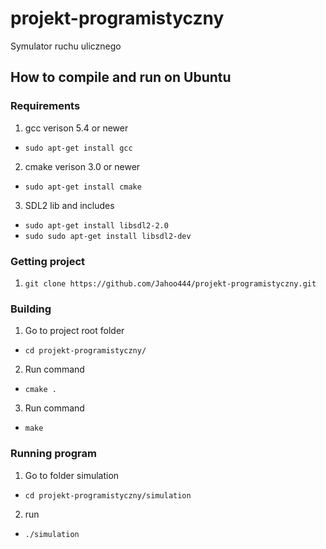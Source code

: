 # projekt-programistyczny
Symulator ruchu ulicznego

## How to compile and run on Ubuntu
### Requirements
1. gcc verison 5.4 or newer
  * `sudo apt-get install gcc`
2. cmake verison 3.0 or newer
  * `sudo apt-get install cmake`
3. SDL2 lib and includes
  * `sudo apt-get install libsdl2-2.0`
  * `sudo sudo apt-get install libsdl2-dev`
### Getting project
1. `git clone https://github.com/Jahoo444/projekt-programistyczny.git`
### Building
1. Go to project root folder
  * `cd projekt-programistyczny/`
2. Run command
  * `cmake .`
3. Run command
  * `make`
### Running program
1. Go to folder simulation
  * `cd projekt-programistyczny/simulation`
2. run
  * `./simulation`
